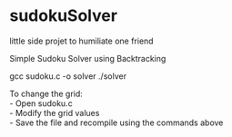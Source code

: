 # sudokuSolver
little side projet to humiliate one friend

Simple Sudoku Solver using Backtracking

gcc sudoku.c -o solver
./solver

To change the grid: <br>
    - Open sudoku.c <br>
    - Modify the grid values <br>
    - Save the file and recompile using the commands above <br>
